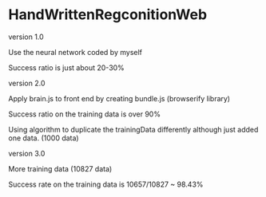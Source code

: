 ﻿# HandWrittenRegconitionWeb
 version 1.0
 
 Use the neural network coded by myself
 
 Success ratio is just about 20-30%
 
 
 version 2.0
 
 Apply brain.js to front end by creating bundle.js (browserify library)
 
 Success ratio on the training data is over 90%
 
 Using algorithm to duplicate the trainingData differently although just added one data. (1000 data)
 
 version 3.0
 
 More training data (10827 data)
 
 Success rate on the training data is 10657/10827 ~ 98.43%
